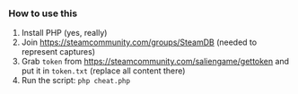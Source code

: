 ### How to use this

1. Install PHP (yes, really)
2. Join https://steamcommunity.com/groups/SteamDB (needed to represent captures)
3. Grab `token` from https://steamcommunity.com/saliengame/gettoken and put it in `token.txt` (replace all content there)
4. Run the script: `php cheat.php`
